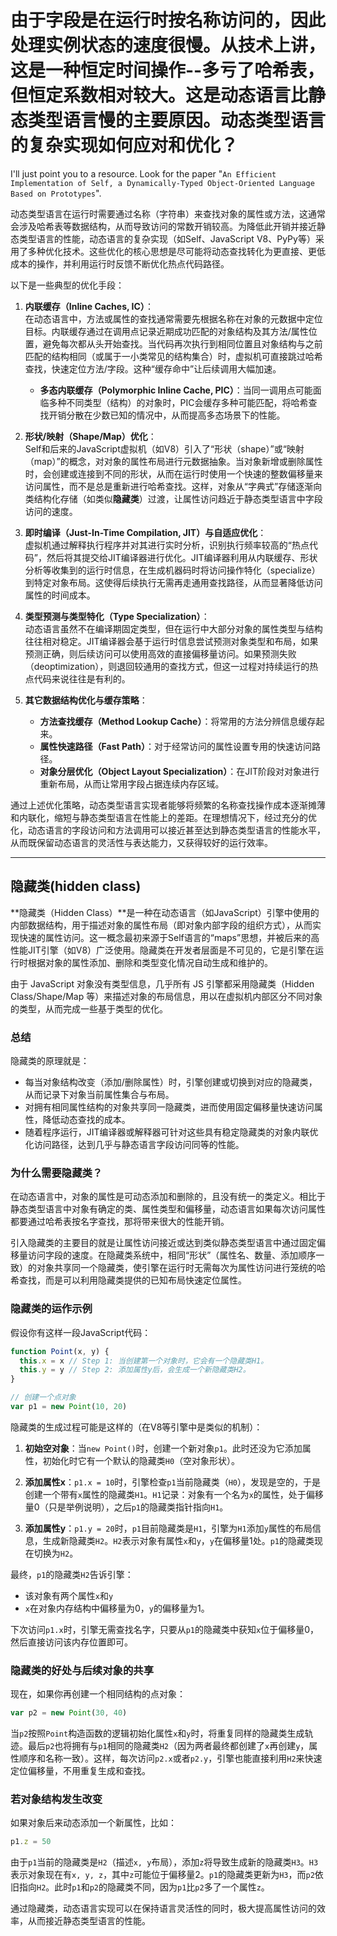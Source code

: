 # 由于字段是在运行时按名称访问的，因此处理实例状态的速度很慢。从技术上讲，这是一种恒定时间操作--多亏了哈希表，但恒定系数相对较大。这是动态语言比静态类型语言慢的主要原因。动态类型语言的复杂实现如何应对和优化？

I'll just point you to a resource. Look for the paper "`An Efficient Implementation of Self, a Dynamically-Typed Object-Oriented Language Based on Prototypes`".

动态类型语言在运行时需要通过名称（字符串）来查找对象的属性或方法，这通常会涉及哈希表等数据结构，从而导致访问的常数开销较高。为降低此开销并接近静态类型语言的性能，动态语言的复杂实现（如Self、JavaScript V8、PyPy等）采用了多种优化技术。这些优化的核心思想是尽可能将动态查找转化为更直接、更低成本的操作，并利用运行时反馈不断优化热点代码路径。

以下是一些典型的优化手段：

1. **内联缓存（Inline Caches, IC）**：  
   在动态语言中，方法或属性的查找通常需要先根据名称在对象的元数据中定位目标。内联缓存通过在调用点记录近期成功匹配的对象结构及其方法/属性位置，避免每次都从头开始查找。当代码再次执行到相同位置且对象结构与之前匹配的结构相同（或属于一小类常见的结构集合）时，虚拟机可直接跳过哈希查找，快速定位方法/字段。这种“缓存命中”让后续调用大幅加速。

   - **多态内联缓存（Polymorphic Inline Cache, PIC）**：当同一调用点可能面临多种不同类型（结构）的对象时，PIC会缓存多种可能匹配，将哈希查找开销分散在少数已知的情况中，从而提高多态场景下的性能。

2. **形状/映射（Shape/Map）优化**：  
   Self和后来的JavaScript虚拟机（如V8）引入了“形状（shape）”或“映射（map）”的概念，对对象的属性布局进行元数据抽象。当对象新增或删除属性时，会创建或连接到不同的形状，从而在运行时使用一个快速的整数偏移量来访问属性，而不是总是重新进行哈希查找。这样，对象从“字典式”存储逐渐向类结构化存储（如类似**隐藏类**）过渡，让属性访问趋近于静态类型语言中字段访问的速度。

3. **即时编译（Just-In-Time Compilation, JIT）与自适应优化**：  
   虚拟机通过解释执行程序并对其进行实时分析，识别执行频率较高的“热点代码”，然后将其提交给JIT编译器进行优化。JIT编译器利用从内联缓存、形状分析等收集到的运行时信息，在生成机器码时将访问操作特化（specialize）到特定对象布局。这使得后续执行无需再走通用查找路径，从而显著降低访问属性的时间成本。

4. **类型预测与类型特化（Type Specialization）**：  
   动态语言虽然不在编译期固定类型，但在运行中大部分对象的属性类型与结构往往相对稳定。JIT编译器会基于运行时信息尝试预测对象类型和布局，如果预测正确，则后续访问可以使用高效的直接偏移量访问。如果预测失败（deoptimization），则退回较通用的查找方式，但这一过程对持续运行的热点代码来说往往是有利的。

5. **其它数据结构优化与缓存策略**：
   - **方法查找缓存（Method Lookup Cache）**：将常用的方法分辨信息缓存起来。
   - **属性快速路径（Fast Path）**：对于经常访问的属性设置专用的快速访问路径。
   - **对象分层优化（Object Layout Specialization）**：在JIT阶段对对象进行重新布局，从而让常用字段占据连续内存区域。

通过上述优化策略，动态类型语言实现者能够将频繁的名称查找操作成本逐渐摊薄和内联化，缩短与静态类型语言在性能上的差距。在理想情况下，经过充分的优化，动态语言的字段访问和方法调用可以接近甚至达到静态类型语言的性能水平，从而既保留动态语言的灵活性与表达能力，又获得较好的运行效率。

---

## 隐藏类(hidden class)

**隐藏类（Hidden Class）**是一种在动态语言（如JavaScript）引擎中使用的内部数据结构，用于描述对象的属性布局（即对象内部字段的组织方式），从而实现快速的属性访问。这一概念最初来源于Self语言的“maps”思想，并被后来的高性能JIT引擎（如V8）广泛使用。隐藏类在开发者层面是不可见的，它是引擎在运行时根据对象的属性添加、删除和类型变化情况自动生成和维护的。

由于 JavaScript 对象没有类型信息，几乎所有 JS 引擎都采用隐藏类（Hidden Class/Shape/Map 等）来描述对象的布局信息，用以在虚拟机内部区分不同对象的类型，从而完成一些基于类型的优化。

### 总结

隐藏类的原理就是：

- 每当对象结构改变（添加/删除属性）时，引擎创建或切换到对应的隐藏类，从而记录下对象当前属性集合与布局。
- 对拥有相同属性结构的对象共享同一隐藏类，进而使用固定偏移量快速访问属性，降低动态查找的成本。
- 随着程序运行，JIT编译器或解释器可针对这些具有稳定隐藏类的对象内联优化访问路径，达到几乎与静态语言字段访问同等的性能。

### 为什么需要隐藏类？

在动态语言中，对象的属性是可动态添加和删除的，且没有统一的类定义。相比于静态类型语言中对象有确定的类、属性类型和偏移量，动态语言如果每次访问属性都要通过哈希表按名字查找，那将带来很大的性能开销。

引入隐藏类的主要目的就是让属性访问接近或达到类似静态类型语言中通过固定偏移量访问字段的速度。在隐藏类系统中，相同“形状”（属性名、数量、添加顺序一致）的对象共享同一个隐藏类，使引擎在运行时无需每次为属性访问进行笼统的哈希查找，而是可以利用隐藏类提供的已知布局快速定位属性。

### 隐藏类的运作示例

假设你有这样一段JavaScript代码：

```javascript
function Point(x, y) {
  this.x = x // Step 1: 当创建第一个对象时，它会有一个隐藏类H1。
  this.y = y // Step 2: 添加属性y后，会生成一个新隐藏类H2。
}

// 创建一个点对象
var p1 = new Point(10, 20)
```

隐藏类的生成过程可能是这样的（在V8等引擎中是类似的机制）：

1. **初始空对象**：当`new Point()`时，创建一个新对象`p1`。此时还没为它添加属性，初始化时它有一个默认的隐藏类`H0`（空对象形状）。
2. **添加属性x**：`p1.x = 10`时，引擎检查`p1`当前隐藏类（`H0`），发现是空的，于是创建一个带有`x`属性的隐藏类`H1`。`H1`记录：对象有一个名为`x`的属性，处于偏移量0（只是举例说明），之后`p1`的隐藏类指针指向`H1`。

3. **添加属性y**：`p1.y = 20`时，`p1`目前隐藏类是`H1`，引擎为`H1`添加`y`属性的布局信息，生成新隐藏类`H2`。`H2`表示对象有属性`x`和`y`，`y`在偏移量1处。`p1`的隐藏类现在切换为`H2`。

最终，`p1`的隐藏类`H2`告诉引擎：

- 该对象有两个属性`x`和`y`
- `x`在对象内存结构中偏移量为0，`y`的偏移量为1。

下次访问`p1.x`时，引擎无需查找名字，只要从`p1`的隐藏类中获知`x`位于偏移量0，然后直接访问该内存位置即可。

### 隐藏类的好处与后续对象的共享

现在，如果你再创建一个相同结构的点对象：

```javascript
var p2 = new Point(30, 40)
```

当`p2`按照`Point`构造函数的逻辑初始化属性`x`和`y`时，将重复同样的隐藏类生成轨迹。最后`p2`也将拥有与`p1`相同的隐藏类`H2`（因为两者最终都创建了`x`再创建`y`，属性顺序和名称一致）。这样，每次访问`p2.x`或者`p2.y`，引擎也能直接利用`H2`来快速定位偏移量，不用重复生成和查找。

### 若对象结构发生改变

如果对象后来动态添加一个新属性，比如：

```javascript
p1.z = 50
```

由于`p1`当前的隐藏类是`H2`（描述`x, y`布局），添加`z`将导致生成新的隐藏类`H3`。`H3`表示对象现在有`x, y, z`，其中`z`可能位于偏移量2。`p1`的隐藏类更新为`H3`，而`p2`依旧指向`H2`。此时`p1`和`p2`的隐藏类不同，因为`p1`比`p2`多了一个属性`z`。

通过隐藏类，动态语言实现可以在保持语言灵活性的同时，极大提高属性访问的效率，从而接近静态类型语言的性能。

